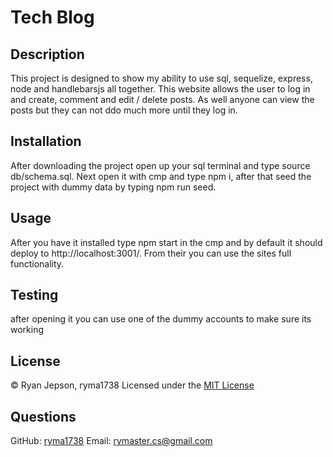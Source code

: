 # Tech Blog
##  Description
This project is designed to show my ability to use sql, sequelize, express, node and handlebarsjs all together. This website allows the user to log in and create, comment and edit / delete posts. As well anyone can view the posts but they can not ddo much more until they log in.

## Installation
After downloading the project open up your sql terminal and type source db/schema.sql. Next open it with cmp and type npm i, after that seed the project with dummy data by typing npm run seed. 

## Usage
After you have it installed type npm start in the cmp and by default it should deploy to http://localhost:3001/. From their you can use the sites full functionality.

## Testing
after opening it you can use one of the dummy accounts to make sure its working

## License

© Ryan Jepson, ryma1738
Licensed under the [MIT License](LICENSE)
        

## Questions
GitHub: [ryma1738](https://github.com/ryma1738)
Email: <rymaster.cs@gmail.com>
